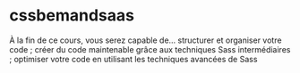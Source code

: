 # cssbemandsaas
À la fin de ce cours, vous serez capable de…  structurer et organiser votre code ;  créer du code maintenable grâce aux techniques Sass intermédiaires ;  optimiser votre code en utilisant les techniques avancées de Sass
